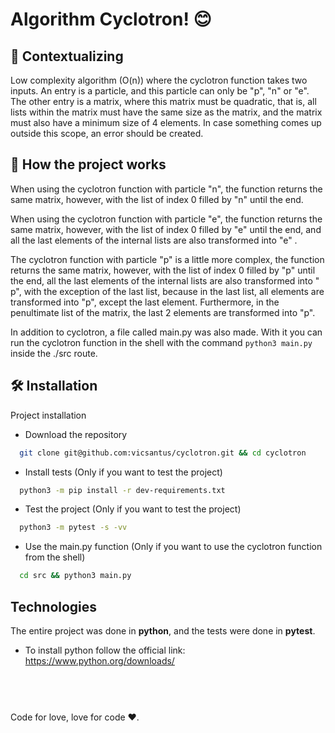 # Algorithm Cyclotron! 😊

## 🤔 Contextualizing

Low complexity algorithm (O(n)) where the cyclotron function takes two inputs. An entry is a particle, and this particle can only be "p", "n" or "e". The other entry is a matrix, where this matrix must be quadratic, that is, all lists within the matrix must have the same size as the matrix, and the matrix must also have a minimum size of 4 elements. In case something comes up outside this scope, an error should be created.

## 💎 How the project works

When using the cyclotron function with particle "n", the function returns the same matrix, however, with the list of index 0 filled by "n" until the end.

When using the cyclotron function with particle "e", the function returns the same matrix, however, with the list of index 0 filled by "e" until the end, and all the last elements of the internal lists are also transformed into "e" .

The cyclotron function with particle "p" is a little more complex, the function returns the same matrix, however, with the list of index 0 filled by "p" until the end, all the last elements of the internal lists are also transformed into " p", with the exception of the last list, because in the last list, all elements are transformed into "p", except the last element. Furthermore, in the penultimate list of the matrix, the last 2 elements are transformed into "p".

In addition to cyclotron, a file called main.py was also made. With it you can run the cyclotron function in the shell with the command `python3 main.py` inside the ./src route.


## 🛠️ Installation

Project installation

- Download the repository
```bash
  git clone git@github.com:vicsantus/cyclotron.git && cd cyclotron
```
- Install tests (Only if you want to test the project)
```bash
  python3 -m pip install -r dev-requirements.txt
```
- Test the project (Only if you want to test the project)
```bash
  python3 -m pytest -s -vv
```
- Use the main.py function (Only if you want to use the cyclotron function from the shell)
```bash
  cd src && python3 main.py
```
## Technologies

The entire project was done in **python**, and the tests were done in **pytest**.

- To install python follow the official link: https://www.python.org/downloads/

#
<br>
<br>
Code for love, love for code ♥️.